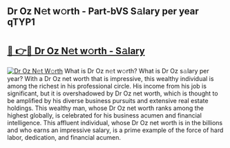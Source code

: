 ## Dr Oz N𝚎t w𝚘rth - Part-bVS S𝚊lary per year qTYP1

# <h2><a href="http://gc0dx2f.nevu.top/?p=Dr+Oz">🔗 👉🔴 Dr Oz N𝚎t w𝚘rth - S𝚊lary</a></h2>

[![Dr Oz N𝚎t W𝚘rth](https://i.imgur.com/Oavwk0R.jpeg)](http://gc0dx2f.nevu.top/?p=Dr+Oz)
What is Dr Oz n𝚎t w𝚘rth? What is Dr Oz s𝚊lary per year?
With a Dr Oz net worth that is impressive, this wealthy individual is among the richest in his professional circle. His income from his job is significant, but it is overshadowed by Dr Oz net worth, which is thought to be amplified by his diverse business pursuits and extensive real estate holdings. This wealthy man, whose Dr Oz net worth ranks among the highest globally, is celebrated for his business acumen and financial intelligence. This affluent individual, whose Dr Oz net worth is in the billions and who earns an impressive salary, is a prime example of the force of hard labor, dedication, and financial acumen.
